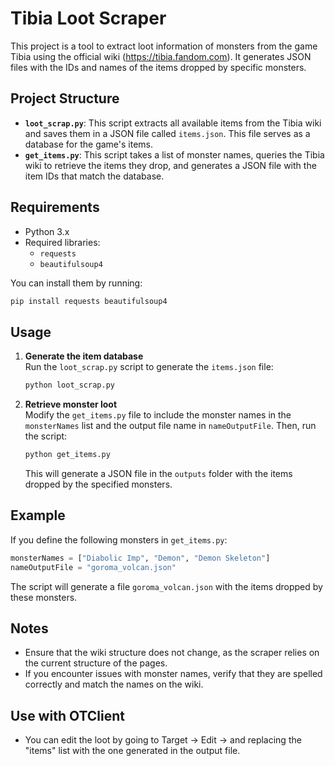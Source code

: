 # Tibia Loot Scraper

This project is a tool to extract loot information of monsters from the game Tibia using the official wiki (https://tibia.fandom.com). It generates JSON files with the IDs and names of the items dropped by specific monsters.

## Project Structure

- **`loot_scrap.py`**: This script extracts all available items from the Tibia wiki and saves them in a JSON file called `items.json`. This file serves as a database for the game's items.
- **`get_items.py`**: This script takes a list of monster names, queries the Tibia wiki to retrieve the items they drop, and generates a JSON file with the item IDs that match the database.

## Requirements

- Python 3.x
- Required libraries:
    - `requests`
    - `beautifulsoup4`

You can install them by running:

```bash
pip install requests beautifulsoup4
```

## Usage

1. **Generate the item database**  
     Run the `loot_scrap.py` script to generate the `items.json` file:

     ```bash
     python loot_scrap.py
     ```

2. **Retrieve monster loot**  
     Modify the `get_items.py` file to include the monster names in the `monsterNames` list and the output file name in `nameOutputFile`. Then, run the script:

     ```bash
     python get_items.py
     ```

     This will generate a JSON file in the `outputs` folder with the items dropped by the specified monsters.

## Example

If you define the following monsters in `get_items.py`:

```python
monsterNames = ["Diabolic Imp", "Demon", "Demon Skeleton"]
nameOutputFile = "goroma_volcan.json"
```

The script will generate a file `goroma_volcan.json` with the items dropped by these monsters.

## Notes

- Ensure that the wiki structure does not change, as the scraper relies on the current structure of the pages.
- If you encounter issues with monster names, verify that they are spelled correctly and match the names on the wiki.

## Use with OTClient
- You can edit the loot by going to Target -> Edit -> and replacing the "items" list with the one generated in the output file.